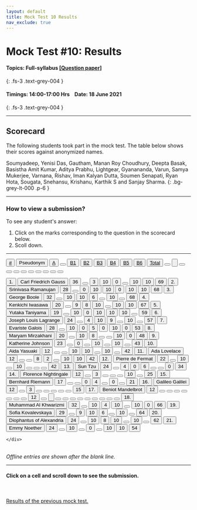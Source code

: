 ```yaml
---
layout: default
title: Mock Test 10 Results
nav_exclude: true
---
```



#  Mock Test #10: Results

#### Topics: Full-syllabus  [[Question paper]](/docs/mock_test/010_june_18_full)
{: .fs-3 .text-grey-004 }


#### Timings: 14:00-17:00 Hrs &nbsp;&nbsp;  Date: 18 June 2021
{: .fs-3 .text-grey-004 }

---


## Scorecard


The following students took part in the mock test. The table below shows their scores against anonymized names.


Soumyadeep,  Yenisi Das,  Gautham,  Manan Roy Choudhury,  Deepta Basak,  Basistha Amit Kumar,
Aditya Prabhu,  Lightgear,  Gyanananda,  Varun, Samya Mukerjee, Varnana, Rishav,  Iman Kalyan Dutta,
Soumen Senapati,  Ryan Hota,  Sougata,  Snehansu,  Krishanu,  Karthik S and Sanjay Sharma.
{: .bg-grey-lt-000 .p-6 }


---

### How to view a submission?

To see any student's answer:

1. Click on the marks corresponding to the question in the scorecard below.
2. Scoll down.


---

  <div class="markpalette">
      <div class="markpalette-keys">

<button class="markbutton white"><u>#</u></button>
<input type="button" class="markbutton white" value="Pseudonym"/>
<button class="markbutton white"><u>A</u></button>
<button class="markbutton white"></button>
<button class="markbutton white"><u>B1</u></button>
<button class="markbutton white"><u>B2</u></button>
<button class="markbutton white"><u>B3</u></button>
<button class="markbutton white"><u>B4</u></button>
<button class="markbutton white"><u>B5</u></button>
<button class="markbutton white"><u>B6</u></button>
<button class="markbutton white"><u>Total</u></button>
<button class="markbutton white"></button>
<input type="button" class="markbutton white" value=""/>
<button class="markbutton white" ></button>
<button class="markbutton white"></button>
<button class="markbutton white"></button>
<button class="markbutton white"></button>
<button class="markbutton white"></button>
<button class="markbutton white"></button>
<button class="markbutton white"></button>
<button class="markbutton white"></button>
<button class="markbutton white"></button>



<button class="markbutton rank">1. </button>
<input type="button" class="markbutton white" value="Carl Friedrich Gauss"/>
<button class="markbutton blank" onclick = "markdisplay('Carl_Friedrich_Gauss/PartA',10)">36</button>
<button class="button white"></button>
<button class="markbutton wrong" onclick = "markdisplay('Carl_Friedrich_Gauss/B1',10)">3</button>
<button class="markbutton right" onclick = "markdisplay('Carl_Friedrich_Gauss/B2',10)">10</button>
<button class="markbutton wrong" onclick = "markdisplay('Carl_Friedrich_Gauss/B3',10)">0</button>
<button class="button blank"></button>
<button class="markbutton right" onclick = "markdisplay('Carl_Friedrich_Gauss/B5',10)">10</button>
<button class="markbutton right" onclick = "markdisplay('Carl_Friedrich_Gauss/B6',10)">10</button>
<button class="markbutton total">69</button>
<button class="markbutton rank">2. </button>
<input type="button" class="markbutton white" value="Srinivasa Ramanujan"/>
<button class="markbutton blank" onclick = "markdisplay('Srinivasa_Ramanujan/PartA',10)">28</button>
<button class="button white"></button>
<button class="markbutton wrong" onclick = "markdisplay('Srinivasa_Ramanujan/B1',10)">0</button>
<button class="markbutton right" onclick = "markdisplay('Srinivasa_Ramanujan/B2',10)">10</button>
<button class="markbutton right" onclick = "markdisplay('Srinivasa_Ramanujan/B3',10)">10</button>
<button class="markbutton wrong" onclick = "markdisplay('Srinivasa_Ramanujan/B4',10)">0</button>
<button class="markbutton right" onclick = "markdisplay('Srinivasa_Ramanujan/B5',10)">10</button>
<button class="markbutton right" onclick = "markdisplay('Srinivasa_Ramanujan/B6',10)">10</button>
<button class="markbutton total">68</button>
<button class="markbutton rank">3. </button>
<input type="button" class="markbutton white" value="George Boole"/>
<button class="markbutton blank" onclick = "markdisplay('George_Boole/PartA',10)">32</button>
<button class="button white"></button>
<button class="markbutton right" onclick = "markdisplay('George_Boole/B1',10)">10</button>
<button class="markbutton right" onclick = "markdisplay('George_Boole/B2',10)">10</button>
<button class="markbutton right" onclick = "markdisplay('George_Boole/B3',10)">6</button>
<button class="button blank"></button>
<button class="markbutton right" onclick = "markdisplay('George_Boole/B5',10)">10</button>
<button class="button blank"></button>
<button class="markbutton total">68</button>
<button class="markbutton rank">4. </button>
<input type="button" class="markbutton white" value="Kenkichi Iwasawa"/>
<button class="markbutton blank" onclick = "markdisplay('Kenkichi_Iwasawa/PartA',10)">20</button>
<button class="button white"></button>
<button class="markbutton right" onclick = "markdisplay('Kenkichi_Iwasawa/B1',10)">9</button>
<button class="markbutton right" onclick = "markdisplay('Kenkichi_Iwasawa/B2',10)">8</button>
<button class="markbutton right" onclick = "markdisplay('Kenkichi_Iwasawa/B3',10)">10</button>
<button class="button blank"></button>
<button class="markbutton right" onclick = "markdisplay('Kenkichi_Iwasawa/B5',10)">10</button>
<button class="markbutton right" onclick = "markdisplay('Kenkichi_Iwasawa/B6',10)">10</button>
<button class="markbutton total">67</button>
<button class="markbutton rank">5. </button>
<input type="button" class="markbutton white" value="Yutaka Taniyama"/>
<button class="markbutton blank" onclick = "markdisplay('Yutaka_Taniyama/PartA',10)">19</button>
<button class="button white"></button>
<button class="markbutton right" onclick = "markdisplay('Yutaka_Taniyama/B1',10)">10</button>
<button class="markbutton wrong" onclick = "markdisplay('Yutaka_Taniyama/B2',10)">0</button>
<button class="markbutton right" onclick = "markdisplay('Yutaka_Taniyama/B3',10)">10</button>
<button class="markbutton right" onclick = "markdisplay('Yutaka_Taniyama/B4',10)">10</button>
<button class="markbutton right" onclick = "markdisplay('Yutaka_Taniyama/B5',10)">10</button>
<button class="button blank"></button>
<button class="markbutton total">59</button>
<button class="markbutton rank">6. </button>
<input type="button" class="markbutton white" value="Joseph Louis Lagrange"/>
<button class="markbutton blank" onclick = "markdisplay('Joseph_Louis_Lagrange/PartA',10)">24</button>
<button class="button white"></button>
<button class="markbutton right" onclick = "markdisplay('Joseph_Louis_Lagrange/B1',10)">4</button>
<button class="markbutton right" onclick = "markdisplay('Joseph_Louis_Lagrange/B2',10)">10</button>
<button class="markbutton right" onclick = "markdisplay('Joseph_Louis_Lagrange/B3',10)">9</button>
<button class="button blank"></button>
<button class="markbutton right" onclick = "markdisplay('Joseph_Louis_Lagrange/B5',10)">10</button>
<button class="button blank"></button>
<button class="markbutton total">57</button>
<button class="markbutton rank">7. </button>
<input type="button" class="markbutton white" value="Evariste Galois"/>
<button class="markbutton blank" onclick = "markdisplay('Evariste_Galois/PartA',10)">28</button>
<button class="button white"></button>
<button class="markbutton right" onclick = "markdisplay('Evariste_Galois/B1',10)">10</button>
<button class="markbutton wrong" onclick = "markdisplay('Evariste_Galois/B2',10)">0</button>
<button class="markbutton right" onclick = "markdisplay('Evariste_Galois/B3',10)">5</button>
<button class="markbutton wrong" onclick = "markdisplay('Evariste_Galois/B4',10)">0</button>
<button class="markbutton right" onclick = "markdisplay('Evariste_Galois/B5',10)">10</button>
<button class="markbutton wrong" onclick = "markdisplay('Evariste_Galois/B6',10)">0</button>
<button class="markbutton total">53</button>
<button class="markbutton rank">8. </button>
<input type="button" class="markbutton white" value="Maryam Mirzakhani"/>
<button class="markbutton blank" onclick = "markdisplay('Maryam_Mirzakhani/PartA',10)">20</button>
<button class="button white"></button>
<button class="markbutton right" onclick = "markdisplay('Maryam_Mirzakhani/B1',10)">10</button>
<button class="markbutton right" onclick = "markdisplay('Maryam_Mirzakhani/B2',10)">8</button>
<button class="button blank"></button>
<button class="button blank"></button>
<button class="markbutton right" onclick = "markdisplay('Maryam_Mirzakhani/B5',10)">10</button>
<button class="markbutton wrong" onclick = "markdisplay('Maryam_Mirzakhani/B6',10)">0</button>
<button class="markbutton total">48</button>
<button class="markbutton rank">9. </button>
<input type="button" class="markbutton white" value="Katherine Johnson"/>
<button class="markbutton blank" onclick = "markdisplay('Katherine_Johnson/PartA',10)">23</button>
<button class="button white"></button>
<button class="markbutton wrong" onclick = "markdisplay('Katherine_Johnson/B1',10)">0</button>
<button class="button blank"></button>
<button class="markbutton right" onclick = "markdisplay('Katherine_Johnson/B3',10)">10</button>
<button class="button blank"></button>
<button class="markbutton right" onclick = "markdisplay('Katherine_Johnson/B5',10)">10</button>
<button class="button blank"></button>
<button class="markbutton total">43</button>
<button class="markbutton rank">10. </button>
<input type="button" class="markbutton white" value="Aida Yasuaki"/>
<button class="markbutton blank" onclick = "markdisplay('Aida_Yasuaki/PartA',10)">12</button>
<button class="button white"></button>
<button class="button blank"></button>
<button class="markbutton right" onclick = "markdisplay('Aida_Yasuaki/B2',10)">10</button>
<button class="markbutton right" onclick = "markdisplay('Aida_Yasuaki/B3',10)">10</button>
<button class="button blank"></button>
<button class="markbutton right" onclick = "markdisplay('Aida_Yasuaki/B5',10)">10</button>
<button class="button blank"></button>
<button class="markbutton total">42</button>
<button class="markbutton rank">11. </button>
<input type="button" class="markbutton white" value="Ada Lovelace"/>
<button class="markbutton blank" onclick = "markdisplay('Ada_Lovelace/PartA',10)">12</button>
<button class="button white"></button>
<button class="button blank"></button>
<button class="markbutton right" onclick = "markdisplay('Ada_Lovelace/B2',10)">8</button>
<button class="markbutton wrong" onclick = "markdisplay('Ada_Lovelace/B3',10)">2</button>
<button class="button blank"></button>
<button class="markbutton right" onclick = "markdisplay('Ada_Lovelace/B5',10)">10</button>
<button class="markbutton right" onclick = "markdisplay('Ada_Lovelace/B6',10)">10</button>
<button class="markbutton total">42</button>
<button class="markbutton rank">12. </button>
<input type="button" class="markbutton white" value="Pierre de Fermat"/>
<button class="markbutton blank" onclick = "markdisplay('Pierre_de_Fermat/PartA',10)">22</button>
<button class="button white"></button>
<button class="markbutton right" onclick = "markdisplay('Pierre_de_Fermat/B1',10)">10</button>
<button class="button blank"></button>
<button class="markbutton right" onclick = "markdisplay('Pierre_de_Fermat/B3',10)">10</button>
<button class="button blank"></button>
<button class="button blank"></button>
<button class="button blank"></button>
<button class="markbutton total">42</button>
<button class="markbutton rank">13. </button>
<input type="button" class="markbutton white" value="Sun Tzu"/>
<button class="markbutton blank" onclick = "markdisplay('Sun_Tzu/PartA',10)">24</button>
<button class="button white"></button>
<button class="markbutton right" onclick = "markdisplay('Sun_Tzu/B1',10)">4</button>
<button class="markbutton wrong" onclick = "markdisplay('Sun_Tzu/B2',10)">0</button>
<button class="markbutton right" onclick = "markdisplay('Sun_Tzu/B3',10)">6</button>
<button class="button blank"></button>
<button class="button blank"></button>
<button class="markbutton wrong" onclick = "markdisplay('Sun_Tzu/B6',10)">0</button>
<button class="markbutton total">34</button>
<button class="markbutton rank">14. </button>
<input type="button" class="markbutton white" value="Florence Nightingale"/>
<button class="markbutton blank" onclick = "markdisplay('Florence_Nightingale/PartA',10)">12</button>
<button class="button white"></button>
<button class="markbutton wrong" onclick = "markdisplay('Florence_Nightingale/B1',10)">3</button>
<button class="button blank"></button>
<button class="button blank"></button>
<button class="button blank"></button>
<button class="markbutton right" onclick = "markdisplay('Florence_Nightingale/B5',10)">10</button>
<button class="button blank"></button>
<button class="markbutton total">25</button>
<button class="markbutton rank">15. </button>
<input type="button" class="markbutton white" value="Bernhard Riemann"/>
<button class="markbutton blank" onclick = "markdisplay('Bernhard_Riemann/PartA',10)">17</button>
<button class="button white"></button>
<button class="button blank"></button>
<button class="markbutton wrong" onclick = "markdisplay('Bernhard_Riemann/B2',10)">0</button>
<button class="markbutton right" onclick = "markdisplay('Bernhard_Riemann/B3',10)">4</button>
<button class="button blank"></button>
<button class="markbutton wrong" onclick = "markdisplay('Bernhard_Riemann/B5',10)">0</button>
<button class="button blank"></button>
<button class="markbutton total">21</button>
<button class="markbutton rank">16. </button>
<input type="button" class="markbutton white" value="Galileo Galilei"/>
<button class="markbutton blank" onclick = "markdisplay('Galileo_Galilei/PartA',10)">12</button>
<button class="button white"></button>
<button class="markbutton wrong" onclick = "markdisplay('Galileo_Galilei/B1',10)">3</button>
<button class="button blank"></button>
<button class="button blank"></button>
<button class="button blank"></button>
<button class="button blank"></button>
<button class="button blank"></button>
<button class="markbutton total">15</button>
<button class="markbutton rank">17. </button>
<input type="button" class="markbutton white" value="Beniot Mandelbrot"/>
<button class="markbutton blank" onclick = "markdisplay('Beniot_Mandelbrot/PartA',10)">12</button>
<button class="button white"></button>
<button class="button blank"></button>
<button class="button blank"></button>
<button class="button blank"></button>
<button class="button blank"></button>
<button class="button blank"></button>
<button class="button blank"></button>
<button class="markbutton total">12</button>
<button class="markbutton white"></button>
<input type="button" class="markbutton white" value=""/>
<button class="markbutton white"></button>
<button class="markbutton white"></button>
<button class="markbutton white"></button>
<button class="markbutton white"></button>
<button class="markbutton white"></button>
<button class="markbutton white"></button>
<button class="markbutton white"></button>
<button class="markbutton white"></button>
<button class="markbutton white"></button>
<button class="markbutton rank">18. </button>
<input type="button" class="markbutton white" value="Muhammad Al Khwarizmi"/>
<button class="markbutton blank" onclick = "markdisplay('Muhammad_Al_Khwarizmi/PartA',10)">32</button>
<button class="button white"></button>
<button class="markbutton right" onclick = "markdisplay('Muhammad_Al_Khwarizmi/B1',10)">10</button>
<button class="markbutton right" onclick = "markdisplay('Muhammad_Al_Khwarizmi/B2',10)">4</button>
<button class="markbutton right" onclick = "markdisplay('Muhammad_Al_Khwarizmi/B3',10)">10</button>
<button class="button blank"></button>
<button class="markbutton right" onclick = "markdisplay('Muhammad_Al_Khwarizmi/B5',10)">10</button>
<button class="markbutton wrong" onclick = "markdisplay('Muhammad_Al_Khwarizmi/B6',10)">0</button>
<button class="markbutton total">66</button>
<button class="markbutton rank">19. </button>
<input type="button" class="markbutton white" value="Sofia Kovalevskaya"/>
<button class="markbutton blank" onclick = "markdisplay('Sofia_Kovalevskaya/PartA',10)">29</button>
<button class="button white"></button>
<button class="markbutton right" onclick = "markdisplay('Sofia_Kovalevskaya/B1',10)">9</button>
<button class="markbutton right" onclick = "markdisplay('Sofia_Kovalevskaya/B2',10)">10</button>
<button class="markbutton right" onclick = "markdisplay('Sofia_Kovalevskaya/B3',10)">6</button>
<button class="button blank"></button>
<button class="markbutton right" onclick = "markdisplay('Sofia_Kovalevskaya/B5',10)">10</button>
<button class="button blank"></button>
<button class="markbutton total">64</button>
<button class="markbutton rank">20. </button>
<input type="button" class="markbutton white" value="Diophantus of Alexandria"/>
<button class="markbutton blank" onclick = "markdisplay('Diophantus_of_Alexandria/PartA',10)">24</button>
<button class="button white"></button>
<button class="markbutton right" onclick = "markdisplay('Diophantus_of_Alexandria/B1',10)">10</button>
<button class="markbutton right" onclick = "markdisplay('Diophantus_of_Alexandria/B2',10)">8</button>
<button class="markbutton right" onclick = "markdisplay('Diophantus_of_Alexandria/B3',10)">10</button>
<button class="button blank"></button>
<button class="markbutton right" onclick = "markdisplay('Diophantus_of_Alexandria/B5',10)">10</button>
<button class="button blank"></button>
<button class="markbutton total">62</button>
<button class="markbutton rank">21. </button>
<input type="button" class="markbutton white" value="Emmy Noether"/>
<button class="markbutton blank" onclick = "markdisplay('Emmy_Noether/PartA',10)">24</button>
<button class="button white"></button>
<button class="markbutton right" onclick = "markdisplay('Emmy_Noether/B1',10)">10</button>
<button class="button blank"></button>
<button class="markbutton wrong" onclick = "markdisplay('Emmy_Noether/B3',10)">0</button>
<button class="button blank"></button>
<button class="markbutton right" onclick = "markdisplay('Emmy_Noether/B5',10)">10</button>
<button class="markbutton right" onclick = "markdisplay('Emmy_Noether/B6',10)">10</button>
<button class="markbutton total">54</button>


    </div>
</div>

<br>
<i>Offline entries are shown after the blank line.</i>

<hr>

<div style="min-height:2px" id="themarktext">
<h4>Click on a cell and scroll down to see the submission.</h4>
</div>


<br>
<br>
<a href="/docs/mock_test/009_june_4_scorecard">Results of the previous mock test.</a>
<br>



